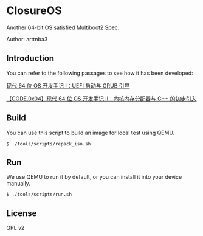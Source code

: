 # ClosureOS

Another 64-bit OS satisfied Multiboot2 Spec.

Author: arttnba3

## Introduction

You can refer to the following passages to see how it has been developed:

[现代 64 位 OS 开发手记 I：UEFI 启动与 GRUB 引导](https://arttnba3.github.io/2023/11/29/CODE-0X03-OSDEV64-I_UEFI-GRUB/)

[【CODE.0x04】现代 64 位 OS 开发手记 II：内核内存分配器与 C++ 的初步引入](https://arttnba3.github.io/2024/06/30/CODE-0X04-OSDEV64-II_MEMORY-MANAGE/)

## Build

You can use this script to build an image for local test using QEMU.

```shell
$ ./tools/scripts/repack_iso.sh
```

## Run

We use QEMU to run it by default, or you can install it into your device manually.

```shell
$ ./tools/scripts/run.sh
```

## License

GPL v2
